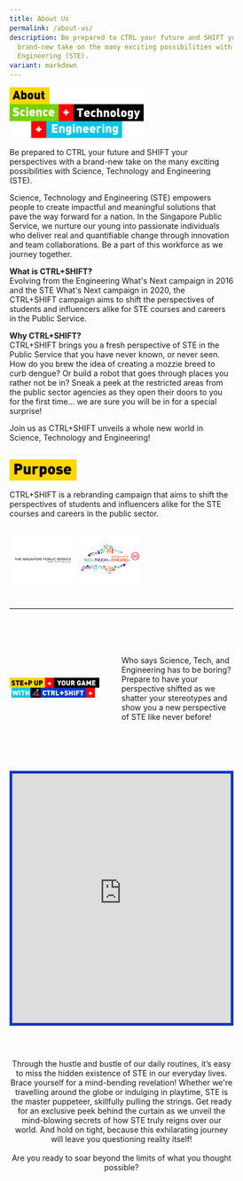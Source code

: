 ```yaml
---
title: About Us
permalink: /about-us/
description: Be prepared to CTRL your future and SHIFT your perspectives with a
  brand-new take on the many exciting possibilities with Science, Technology and
  Engineering (STE).
variant: markdown
---
```

<style>
.about {
    width:60%;
	  text-align: left; 
}
.about img {
    max-width:100%;
    height:auto;
}
	.container {
   position: relative;
   width: 100%;
   height: 0;
   padding-bottom: 56.25%;
   }
   .youtube-container{
   border: 5pxsolid#1237CA;
     }
   .youtube-video {
   position: absolute;
   top: 0;
   left: 0;
   width: 100%;
   height: 100%;
   }
   .subtitle-main{
   color: #1237CA;
   font-weight: 500;
   font-size: 20px;
       }
       .content pre{
       display: none
       }
.text-center{text-align: center}
.col-sm-6{width: 50%}
.col-12{width: 100%}
.desktop-only{display: block}

.mobile-only{display: none}

.recruitment-row{display: flex; align-items: center; margin-bottom: 75px !important}

@media (max-width: 600px) {.col-sm-6{width: 100%}

.recruitment-row{display: flex; flex-direction: column; align-items: center; margin-bottom: 30px !important}

.subtitle-main{line-height: 1.5rem}

.desktop-only{display: none}

.mobile-only{display: block}

.map-column{height: 200px}

.map-truck{height: 200px}

.school-box label{font-size:16px; font-weight: 700}

.school-box-list{width: 90% !important}

.title-section{width: 80%; margin: auto}

.mobile-row-padding{padding: 0 20px}
#gallery.row{padding: 0 10px}
#gallery.col-sm-4{width: 50%;padding: 10px}
.gallery-image{padding: 0}
.who-says-title{margin-top: 25px}
.content.subtitle-main{padding: 0 20px}
.title-item-truck h2{font-size: 18px}
.title-item-truck h2{line-height: 25px}

.subtitle-main b{font-size: 16px !important}
.content p:last-child{margin-bottom: 10px !important}
.subtitle-top{text-align: center}
     }
     .text-blue{color: var(\\-\-blue)};
     .content pre{display: none}
     .bp-breadcrumb ul{padding-left: 0}
@media only screen and (max-width: 768px) {
    .about {
        width:80%;
				text-align: left
    }
    .about img {
        max-width:100%;
    }
}
</style>
<div class="about">
    <img alt="about-STE-banner" src="/images/about%20us/about%20ste.png">
</div>

Be prepared to CTRL your future and SHIFT your perspectives with a brand-new take on the many exciting possibilities with Science, Technology and Engineering (STE).
 
Science, Technology and Engineering (STE) empowers people to create impactful and meaningful solutions that pave the way forward for a nation. In the Singapore Public Service, we nurture our young into passionate individuals who deliver real and quantifiable change through innovation and team collaborations. Be a part of this workforce as we journey together.
 
**What is CTRL+SHIFT?**<br>
Evolving from the Engineering What's Next campaign in 2016 and the STE What's Next campaign in 2020, the CTRL+SHIFT campaign aims to shift the perspectives of students and influencers alike for STE courses and careers in the Public Service.
 
**Why CTRL+SHIFT?**<br>
CTRL+SHIFT brings you a fresh perspective of STE in the Public Service that you have never known, or never seen. How do you brew the idea of creating a mozzie breed to curb dengue? Or build a robot that goes through places you rather not be in? Sneak a peek at the restricted areas from the public sector agencies as they open their doors to you for the first time... we are sure you will be in for a special surprise!
 
Join us as CTRL+SHIFT unveils a whole new world in Science, Technology and Engineering!
<br>
<br>

<style>
.purpose {
    width:30%;
	  text-align: left; 
}
.purpose img {
    max-width:100%;
    height:auto;
}
@media only screen and (max-width: 768px) {
    .purpose, .mission {
        width:40%;
				text-align: left
    }
    .purpose img, .mission img{
        max-width:100%;
    }
}
</style>
<div class="purpose">
    <img alt="purpose-banner" src="/images/about%20us/purpose.png">
</div>


CTRL+SHIFT is a rebranding campaign that aims to shift the perspectives of students and influencers alike for the STE courses and careers in the public sector. 

<style> 
* {
  box-sizing: border-box;
}
	.column {
  float: left;
  width: 30%;
  padding: 8px;
}
	.logos::after {
  content: "";
  clear: both;
  display: table;
}

	@media only screen and (max-width: 768px) {
    .column{
        width:30%;
				text-align: left
    }
    .column img{
        max-width:100%;
    }
}
	.recruitment-row{width: 100%}
	.title-page-recruitment{width: 80% !important; margin-right: 20% !important}
	@media only screen and (max-width: 768px) {
   .title-page-recruitment{width: 100% !important; margin-bottom: 40px !important}
	.recruitment-row{margin-left: 0 !important}
	}
	</style>
<section>
<div class="logos">
		<div class="column">
			<img alt="the-singapore-public-service-logo" src="/images/about%20us/psd%20logo%20for%20web.jpg">
		</div>
		<div class="column">
			<img alt="future-with-sci-tech-engineering-logo" src="/images/about%20us/ste%20logo%20for%20web.jpg">
		</div>
	</div>
	</section><section class="header-nav-white" id="header-truck" style="padding-top: 70px; margin-top: 25px; border-top: 1px solid #000">
    <div style="position: relative" class="container">
      <div class="row mb-5 recruitment-row" style="">
        <div class="col-sm-6">
            <div class="text-left pb-1">
                <img style="width: auto" class="title-page-recruitment" alt="title page truck" src="/images/about%20us/group%2014114.png">
            </div>
        </div>
                    <div class="col-sm-6">
            <div class="text-left pb-1">
                                    <p class="subtitle-main subtitle-top"> Who says Science, Tech, and Engineering has to be boring? Prepare to have your perspective shifted as we shatter your stereotypes and show you a new perspective of STE like never before! </p>
            </div>
        </div>
                    </div>
        <div class="row mt-5 mb-2" style="margin-bottom: 60px">
                                <div class="col-12">
                                    <div style="border:5px solid #1237CA;" class="youtube-container">
                                    <iframe width="100%" height="450px" src="https://www.youtube.com/embed/buOddSlLB10?si=XTJXAxX6unDAKHJF" title="YouTube video player" frameborder="0" allow="accelerometer; autoplay; clipboard-write; encrypted-media; gyroscope; picture-in-picture; web-share" allowfullscreen="" class="youtube-video desktop-only"></iframe>
                                        <iframe width="100%" height="250px" src="https://www.youtube.com/embed/buOddSlLB10?si=XTJXAxX6unDAKHJF" title="YouTube video player" frameborder="0" allow="accelerometer; autoplay; clipboard-write; encrypted-media; gyroscope; picture-in-picture; web-share" allowfullscreen="" class="youtube-video mobile-only"></iframe>
                                    </div>
                            </div>
                    </div>
<div class="row">
                    <div class="col-12">
            <div style="text-align: center" class="text-center pt-5 pb-1">
                                    <p class="subtitle-main"> Through the hustle and bustle of our daily routines, it’s easy to miss the hidden existence of STE in our everyday lives. Brace yourself for a mind-bending revelation! Whether we're travelling around the globe or indulging in playtime, STE is the master puppeteer, skillfully pulling the strings. Get ready for an exclusive peek behind the curtain as we unveil the mind-blowing secrets of how STE truly reigns over our world. And hold on tight, because this exhilarating journey will leave you questioning reality itself! <br><br>Are you ready to soar beyond the limits of what you thought possible? </p>
            </div>
        </div>
                    </div>
</div>
</section>